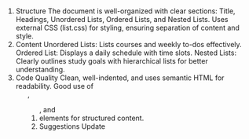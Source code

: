 # 
1. Structure
The document is well-organized with clear sections: Title, Headings, Unordered Lists, Ordered Lists, and Nested Lists.
Uses external CSS (list.css) for styling, ensuring separation of content and style.
2. Content
Unordered Lists: Lists courses and weekly to-dos effectively.
Ordered List: Displays a daily schedule with time slots.
Nested Lists: Clearly outlines study goals with hierarchical lists for better understanding.
3. Code Quality
Clean, well-indented, and uses semantic HTML for readability.
Good use of <ul>, <ol>, and <li> elements for structured content.
4. Suggestions
Update <title> to better reflect content (e.g., "Semester Overview").
Enhance accessibility with aria-label if needed.
Style lists via CSS for improved readability.
Overall, the document is structured well and ready for further enhancements.

# css
1. General Styling
Sets a clear, readable font (Arial, sans-serif) with comfortable line spacing (line-height: 1.6) and margin: 20px for consistent layout.
2. Headings
Uses a dark blue color (#2c3e50) for <h1>, <h2>, and <h3>, giving a cohesive, professional look.
3. Lists
Adds margin-left: 20px to indent <ul> and <ol>.
Custom class .ol uses upper-roman for a distinctive ordered list style.
Suggestions
Consider adding more styles (e.g., background colors, padding) for visual improvement.
Add responsive design tweaks for better accessibility on smaller screens.
Overall, the CSS is simple, clean, and effectively enhances readability.











